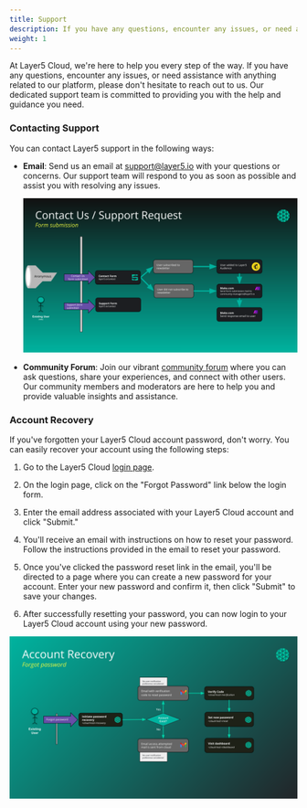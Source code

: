 ```yaml
---
title: Support
description: If you have any questions, encounter any issues, or need assistance with anything related to our platform, please don't hesitate to reach out to us.
weight: 1
---
```


At Layer5 Cloud, we're here to help you every step of the way. If you have any questions, encounter any issues, or need assistance with anything related to our platform, please don't hesitate to reach out to us. Our dedicated support team is committed to providing you with the help and guidance you need.

### Contacting Support

You can contact Layer5 support in the following ways:

- **Email**: Send us an email at [support@layer5.io](mailto:support@layer5.io) with your questions or concerns. Our support team will respond to you as soon as possible and assist you with resolving any issues.

  ![Contact Us](./images/Slide39.svg)

- **Community Forum**: Join our vibrant [community forum](https://discuss.layer5.io/) where you can ask questions, share your experiences, and connect with other users. Our community members and moderators are here to help you and provide valuable insights and assistance.

### Account Recovery

If you've forgotten your Layer5 Cloud account password, don't worry. You can easily recover your account using the following steps:

1. Go to the Layer5 Cloud [login page](https://cloud.layer5.io/login).

2. On the login page, click on the "Forgot Password" link below the login form.

3. Enter the email address associated with your Layer5 Cloud account and click "Submit."

4. You'll receive an email with instructions on how to reset your password. Follow the instructions provided in the email to reset your password.

5. Once you've clicked the password reset link in the email, you'll be directed to a page where you can create a new password for your account. Enter your new password and confirm it, then click "Submit" to save your changes.

6. After successfully resetting your password, you can now login to your Layer5 Cloud account using your new password.

![Account Recovery](./images/Slide49.svg)

